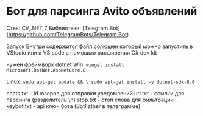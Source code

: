 # Бот для парсинга Avito объявлений
Стек: С#,.NET 7
Библиотеки: [Telegram.Bot] (https://github.com/TelegramBots/Telegram.Bot)

Запуск
Внутри содержится файл солюшен который можно запустить в VStudio или в VS code с помошью расширения С# dev kit

нужен фреймворк dotnet
Win:
`winget install Microsoft.DotNet.AspNetCore.8`

Linux:
`sudo apt-get update && \
  sudo apt-get install -y dotnet-sdk-8.0`


chats.txt - id юзеров для отправки уведомлений
url.txt - ссылки для парсинга (разделитель \n)
stop.txt - стоп слова для фильтрации 
keybot.txt - api ключ бота (BotFather в телеграмме)
